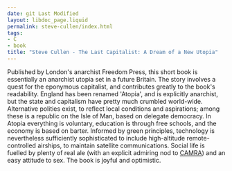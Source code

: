 ```yaml
---
date: git Last Modified
layout: libdoc_page.liquid
permalink: steve-cullen/index.html
tags:
- C
- book
title: "Steve Cullen - The Last Capitalist: A Dream of a New Utopia"
---
```


Published by London's anarchist Freedom Press, this short book is essentially  an anarchist utopia set in a future Britain. The story involves a quest for the  eponymous capitalist, and contributes greatly to the book's readability. England  has been renamed 'Atopia', and is explicitly anarchist, but the state and  capitalism have pretty much crumbled world-wide. Alternative polities exist, to  reflect local conditions and aspirations; among these is a republic on the Isle  of Man, based on delegate democracy. In Atopia everything is voluntary,  education is through free schools, and the economy is based on barter. Informed  by green principles, technology is nevertheless sufficiently sophisticated to  include high-altitude remote-controlled airships, to maintain satellite  communications. Social life is fuelled by plenty of real ale (with an explicit  admiring nod to <a href="http://www.camra.org.uk/">CAMRA</a>) and an easy attitude to sex. The book is joyful and  optimistic.